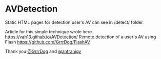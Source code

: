 # AVDetection

Static HTML pages for detection user's AV can see in /detect/ folder.

Article for this simple technique wrote here https://vah13.github.io/AVDetection/
Remote detection of a user's AV using Flash https://github.com/GrrrDog/FlashAV


Thank you [@GrrrDog](https://github.com/GrrrDog) and [@antranigv](https://github.com/antranigv)
